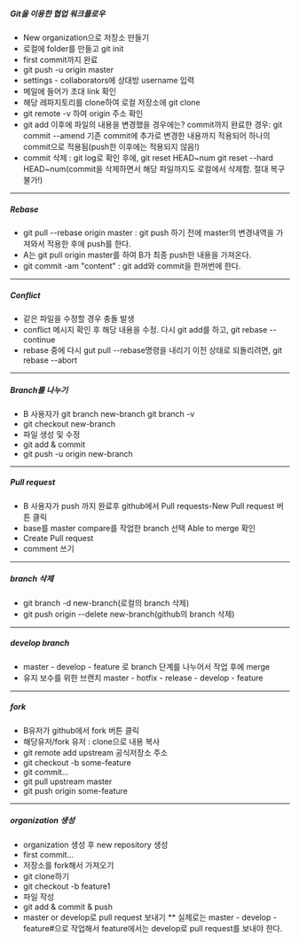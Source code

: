 ##### Git을 이용한 협업 워크플로우
- New organization으로 저장소 만들기
- 로컬에 folder를 만들고 git init
- first commit까지 완료
- git push -u origin master
- settings - collaborators에 상대방 username 입력
- 메일에 들어가 초대 link 확인
- 해당 레파지토리를 clone하여 로컬 저장소에 git clone
- git remote -v 하여 origin 주소 확인
- git add 이후에 파일의 내용을 변경했을 경우에는?
commit까지 완료한 경우: git commit --amend
기존 commit에 추가로 변경한 내용까지 적용되어 하나의 commit으로 적용됨(push한 이후에는 적용되지 않음!)
- commit 삭제 : git log로 확인 후에, git reset HEAD~num
git reset --hard HEAD~num(commit을 삭제하면서 해당 파일까지도 로컬에서 삭제함. 절대 복구 불가!)
---
##### Rebase
- git pull --rebase origin master
: git push 하기 전에 master의 변경내역을 가져와서 적용한 후에 push를 한다.
- A는 git pull origin master를 하여 B가 최종 push한 내용을 가져온다.
- git commit -am "content" : git add와 commit을 한꺼번에 한다.
---
##### Conflict
- 같은 파일을 수정할 경우 충돌 발생
- conflict 메시지 확인 후 해당 내용을 수정.
다시 git add를 하고, git rebase --continue
- rebase 중에 다시 gut pull --rebase명령을 내리기 이전 상태로 되돌리려면, git rebase --abort
---
##### Branch를 나누기
- B 사용자가 git branch new-branch
git branch -v
- git checkout new-branch
- 파일 생성 및 수정
- git add & commit
- git push -u origin new-branch
---
##### Pull request
- B 사용자가 push 까지 완료후 github에서 Pull requests-New Pull request 버튼 클릭
- base를 master compare를 작업한 branch 선택
Able to merge 확인
- Create Pull request
- comment 쓰기
---
##### branch 삭제
- git branch -d new-branch(로컬의 branch 삭제)
- git push origin --delete new-branch(github의 branch 삭제)
---
##### develop branch
- master - develop - feature 로 branch 단계를 나누어서 작업 후에 merge
- 유지 보수를 위한 브랜치
master - hotfix - release - develop - feature
---
##### fork
- B유저가 github에서 fork 버튼 클릭
- 해당유저/fork 유저 : clone으로 내용 복사
- git remote add upstream 공식저장소 주소
- git checkout -b some-feature
- git commit...
- git pull upstream master
- git push origin some-feature
---
##### organization 생성
- organization 생성 후 new repository 생성
- first commit...
- 저장소를 fork해서 가져오기
- git clone하기
- git checkout -b feature1
- 파일 작성
- git add & commit & push
- master or develop로 pull request 보내기
** 실제로는 master - develop - feature#으로 작업해서 feature에서는 develop로 pull request를 보내야 한다.
